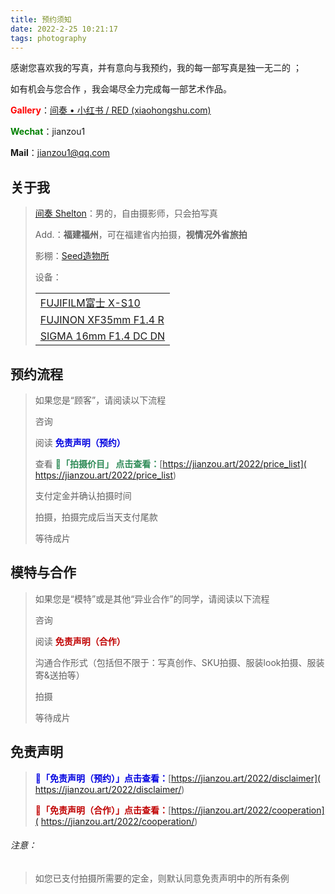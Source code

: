 ```yaml
---
title: 预约须知
date: 2022-2-25 10:21:17
tags: photography
---
```


感谢您喜欢我的写真，并有意向与我预约，我的每一部写真是独一无二的 ；

如有机会与您合作 ，我会竭尽全力完成每一部艺术作品。

<font color="red">**Gallery**</font>：[间奏 • 小红书 / RED (xiaohongshu.com)](https://www.xiaohongshu.com/user/profile/5cde55980000000010029557?xhsshare=CopyLink&appuid=5cde55980000000010029557&apptime=1647576045)

<font color="green">**Wechat**</font>：jianzou1

**Mail**：jianzou1@qq.com

## 关于我

> [间奏 Shelton](https://weibo.com/534778991)：男的，自由摄影师，只会拍写真
>
> Add.：**福建福州**，可在福建省内拍摄，**视情况外省旅拍**
>
> 影棚：[Seed造物所](https://j.map.baidu.com/71/QMLc)
>
> 设备：
>
> |                                                              |
> | ------------------------------------------------------------ |
> | [FUJIFILM富士 X-S10](https://fujifilm-x.com/zh-cn/products/cameras/x-s10/) |
> | [FUJINON XF35mm F1.4 R](https://fujifilm-x.com/zh-cn/products/lenses/xf35mmf14-r/) |
> | [SIGMA 16mm F1.4 DC DN  ](http://www.sigma-photo.com.cn/cs/lenses/cas/product/contemporary/c_16_14/) |

## 预约流程

> 如果您是“顾客”，请阅读以下流程
>
> 咨询
>
> 阅读 <font color="lightpurple">**免责声明（预约）**</font>
>
> 查看 <font color="seagreen">**🧾「拍摄价目」 点击查看：**</font>[https://jianzou.art/2022/price_list]( https://jianzou.art/2022/price_list)
>
> 支付定金并确认拍摄时间
>
> 拍摄，拍摄完成后当天支付尾款
>
> 等待成片

## 模特与合作

> 如果您是“模特”或是其他“异业合作”的同学，请阅读以下流程
>
> 咨询
>
> 阅读 <font color="crismon">**免责声明（合作）**</font>
>
> 沟通合作形式（包括但不限于：写真创作、SKU拍摄、服装look拍摄、服装寄&送拍等）
>
> 拍摄
>
> 等待成片

## 免责声明

> <font color="lightpurple">**📄「免责声明（预约）」点击查看：**</font>[https://jianzou.art/2022/disclaimer]( https://jianzou.art/2022/disclaimer/)
>
> <font color="crismon">**📃「免责声明（合作）」点击查看：**</font>[https://jianzou.art/2022/cooperation]( https://jianzou.art/2022/cooperation/)

###### 注意：

> 如您已支付拍摄所需要的定金，则默认同意免责声明中的所有条例
